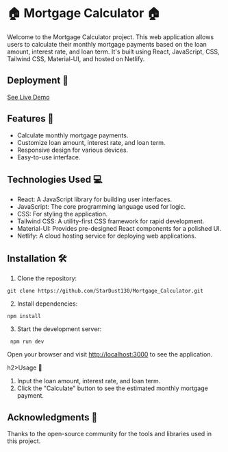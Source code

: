 <h1>🏠 Mortgage Calculator 🏠</h1>
    
  <p>Welcome to the Mortgage Calculator project. This web application allows users to calculate their monthly mortgage payments based on the loan amount, interest rate, and loan term. It's built using React, JavaScript, CSS, Tailwind CSS, Material-UI, and hosted on Netlify.</p>
    
  <h2>Deployment 🚀</h2>
   <a href="https://stardust-mortgage-calculator.netlify.app/" target="_blank">See Live Demo</a>
    
    
  <h2>Features 🌟</h2>
   <ul>
        <li>Calculate monthly mortgage payments.</li>
        <li>Customize loan amount, interest rate, and loan term.</li>
        <li>Responsive design for various devices.</li>
        <li>Easy-to-use interface.</li>
    </ul>
    
  <h2>Technologies Used 💻</h2>
  <ul>
        <li>React: A JavaScript library for building user interfaces.</li>
        <li>JavaScript: The core programming language used for logic.</li>
        <li>CSS: For styling the application.</li>
        <li>Tailwind CSS: A utility-first CSS framework for rapid development.</li>
        <li>Material-UI: Provides pre-designed React components for a polished UI.</li>
        <li>Netlify: A cloud hosting service for deploying web applications.</li>
  </ul>
    
   <h2>Installation 🛠️</h2>
    <ol>
        <li>Clone the repository:</li>
    </ol>
    <code>git clone https://github.com/StarDust130/Mortgage_Calculator.git </code>
    
  <ol start="2">
        <li>Install dependencies:</li>
    </ol>
    <code>npm install </code>
    
   <ol start="3">
        <li>Start the development server:</li>
    </ol>
    <code> npm run dev </code>
    
  <p>Open your browser and visit <a href="http://localhost:3000">http://localhost:3000</a> to see the application.</p>
    
   h2>Usage 🚀</h2>
  <ol>
        <li>Input the loan amount, interest rate, and loan term.</li>
        <li>Click the "Calculate" button to see the estimated monthly mortgage payment.</li>
    </ol>
    
 
    
    
  <h2>Acknowledgments 🙏</h2>
    <p>Thanks to the open-source community for the tools and libraries used in this project.</p>
